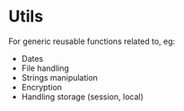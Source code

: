 # Utils

For generic reusable functions related to, eg:

- Dates
- File handling
- Strings manipulation
- Encryption
- Handling storage (session, local)
